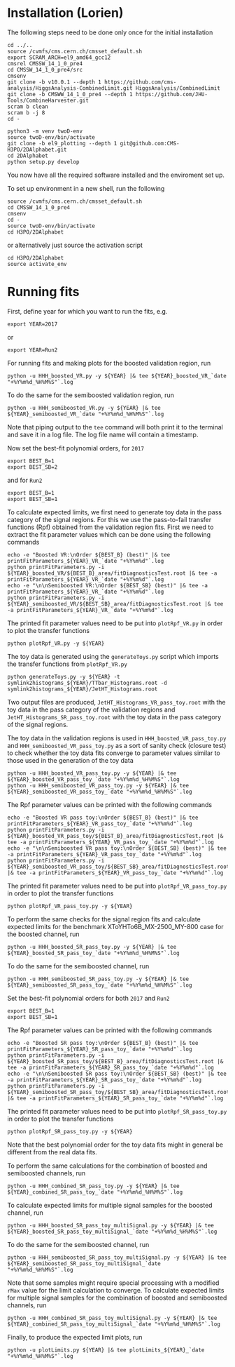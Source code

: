 # Installation (Lorien)

The following steps need to be done only once for the initial installation
```
cd ../..
source /cvmfs/cms.cern.ch/cmsset_default.sh
export SCRAM_ARCH=el9_amd64_gcc12
cmsrel CMSSW_14_1_0_pre4
cd CMSSW_14_1_0_pre4/src
cmsenv
git clone -b v10.0.1 --depth 1 https://github.com/cms-analysis/HiggsAnalysis-CombinedLimit.git HiggsAnalysis/CombinedLimit
git clone -b CMSWW_14_1_0_pre4 --depth 1 https://github.com/JHU-Tools/CombineHarvester.git
scram b clean
scram b -j 8
cd -

python3 -m venv twoD-env
source twoD-env/bin/activate
git clone -b el9_plotting --depth 1 git@github.com:CMS-H3PO/2DAlphabet.git
cd 2DAlphabet
python setup.py develop
```
You now have all the required software installed and the enviroment set up.

To set up environment in a new shell, run the following
```
source /cvmfs/cms.cern.ch/cmsset_default.sh
cd CMSSW_14_1_0_pre4
cmsenv
cd -
source twoD-env/bin/activate
cd H3PO/2DAlphabet
```
or alternatively just source the activation script
```
cd H3PO/2DAlphabet
source activate_env
```

# Running fits

First, define year for which you want to run the fits, e.g.
```
export YEAR=2017
```
or
```
export YEAR=Run2
```
For running fits and making plots for the boosted validation region, run
```
python -u HHH_boosted_VR.py -y ${YEAR} |& tee ${YEAR}_boosted_VR_`date "+%Y%m%d_%H%M%S"`.log
```
To do the same for the semiboosted validation region, run
```
python -u HHH_semiboosted_VR.py -y ${YEAR} |& tee ${YEAR}_semiboosted_VR_`date "+%Y%m%d_%H%M%S"`.log
```
Note that piping output to the `tee` command will both print it to the terminal and save it in a log file. The log file name will contain a timestamp.

Now set the best-fit polynomial orders, for `2017`
```
export BEST_B=1
export BEST_SB=2
```
and for `Run2`
```
export BEST_B=1
export BEST_SB=1
```
To calculate expected limits, we first need to generate toy data in the pass category of the signal regions. For this we use the pass-to-fail transfer functions (Rpf) obtained from the validation region fits. First we need to extract the fit parameter values which can be done using the following commands
```
echo -e "Boosted VR:\nOrder ${BEST_B} (best)" |& tee printFitParameters_${YEAR}_VR_`date "+%Y%m%d"`.log
python printFitParameters.py -i ${YEAR}_boosted_VR/${BEST_B}_area/fitDiagnosticsTest.root |& tee -a printFitParameters_${YEAR}_VR_`date "+%Y%m%d"`.log
echo -e "\n\nSemiboosted VR:\nOrder ${BEST_SB} (best)" |& tee -a printFitParameters_${YEAR}_VR_`date "+%Y%m%d"`.log
python printFitParameters.py -i ${YEAR}_semiboosted_VR/${BEST_SB}_area/fitDiagnosticsTest.root |& tee -a printFitParameters_${YEAR}_VR_`date "+%Y%m%d"`.log
```
The printed fit parameter values need to be put into `plotRpf_VR.py` in order to plot the transfer functions
```
python plotRpf_VR.py -y ${YEAR}
```
The toy data is generated using the `generateToys.py` script which imports the transfer functions from `plotRpf_VR.py`
```
python generateToys.py -y ${YEAR} -t symlink2histograms_${YEAR}/TTbar_Histograms.root -d symlink2histograms_${YEAR}/JetHT_Histograms.root
```
Two output files are produced, `JetHT_Histograms_VR_pass_toy.root` with the toy data in the pass category of the validation regions and `JetHT_Histograms_SR_pass_toy.root` with the toy data in the pass category of the signal regions.

The toy data in the validation regions is used in `HHH_boosted_VR_pass_toy.py` and `HHH_semiboosted_VR_pass_toy.py` as a sort of sanity check (closure test) to check whether the toy data fits converge to parameter values similar to those used in the generation of the toy data
```
python -u HHH_boosted_VR_pass_toy.py -y ${YEAR} |& tee ${YEAR}_boosted_VR_pass_toy_`date "+%Y%m%d_%H%M%S"`.log
python -u HHH_semiboosted_VR_pass_toy.py -y ${YEAR} |& tee ${YEAR}_semiboosted_VR_pass_toy_`date "+%Y%m%d_%H%M%S"`.log
```
The Rpf parameter values can be printed with the following commands
```
echo -e "Boosted VR pass toy:\nOrder ${BEST_B} (best)" |& tee printFitParameters_${YEAR}_VR_pass_toy_`date "+%Y%m%d"`.log
python printFitParameters.py -i ${YEAR}_boosted_VR_pass_toy/${BEST_B}_area/fitDiagnosticsTest.root |& tee -a printFitParameters_${YEAR}_VR_pass_toy_`date "+%Y%m%d"`.log
echo -e "\n\nSemiboosted VR pass toy:\nOrder ${BEST_SB} (best)" |& tee -a printFitParameters_${YEAR}_VR_pass_toy_`date "+%Y%m%d"`.log
python printFitParameters.py -i ${YEAR}_semiboosted_VR_pass_toy/${BEST_SB}_area/fitDiagnosticsTest.root |& tee -a printFitParameters_${YEAR}_VR_pass_toy_`date "+%Y%m%d"`.log
```
The printed fit parameter values need to be put into `plotRpf_VR_pass_toy.py` in order to plot the transfer functions
```
python plotRpf_VR_pass_toy.py -y ${YEAR}
```

To perform the same checks for the signal region fits and calculate expected limits for the benchmark XToYHTo6B_MX-2500_MY-800 case for the boosted channel, run
```
python -u HHH_boosted_SR_pass_toy.py -y ${YEAR} |& tee ${YEAR}_boosted_SR_pass_toy_`date "+%Y%m%d_%H%M%S"`.log
```
To do the same for the semiboosted channel, run
```
python -u HHH_semiboosted_SR_pass_toy.py -y ${YEAR} |& tee ${YEAR}_semiboosted_SR_pass_toy_`date "+%Y%m%d_%H%M%S"`.log
```
Set the best-fit polynomial orders for both `2017` and `Run2`
```
export BEST_B=1
export BEST_SB=1
```
The Rpf parameter values can be printed with the following commands
```
echo -e "Boosted SR pass toy:\nOrder ${BEST_B} (best)" |& tee printFitParameters_${YEAR}_SR_pass_toy_`date "+%Y%m%d"`.log
python printFitParameters.py -i ${YEAR}_boosted_SR_pass_toy/${BEST_B}_area/fitDiagnosticsTest.root |& tee -a printFitParameters_${YEAR}_SR_pass_toy_`date "+%Y%m%d"`.log
echo -e "\n\nSemiboosted SR pass toy:\nOrder ${BEST_SB} (best)" |& tee -a printFitParameters_${YEAR}_SR_pass_toy_`date "+%Y%m%d"`.log
python printFitParameters.py -i ${YEAR}_semiboosted_SR_pass_toy/${BEST_SB}_area/fitDiagnosticsTest.root |& tee -a printFitParameters_${YEAR}_SR_pass_toy_`date "+%Y%m%d"`.log
```
The printed fit parameter values need to be put into `plotRpf_SR_pass_toy.py` in order to plot the transfer functions
```
python plotRpf_SR_pass_toy.py -y ${YEAR}
```
Note that the best polynomial order for the toy data fits might in general be different from the real data fits.

To perform the same calculations for the combination of boosted and semiboosted channels, run
```
python -u HHH_combined_SR_pass_toy.py -y ${YEAR} |& tee ${YEAR}_combined_SR_pass_toy_`date "+%Y%m%d_%H%M%S"`.log
```
To calculate expected limits for multiple signal samples for the boosted channel, run
```
python -u HHH_boosted_SR_pass_toy_multiSignal.py -y ${YEAR} |& tee ${YEAR}_boosted_SR_pass_toy_multiSignal_`date "+%Y%m%d_%H%M%S"`.log
```
To do the same for the semiboosted channel, run
```
python -u HHH_semiboosted_SR_pass_toy_multiSignal.py -y ${YEAR} |& tee ${YEAR}_semiboosted_SR_pass_toy_multiSignal_`date "+%Y%m%d_%H%M%S"`.log
```
Note that some samples might require special processing with a modified `rMax` value for the limit calculation to converge. To calculate expected limits for multiple signal samples for the combination of boosted and semiboosted channels, run
```
python -u HHH_combined_SR_pass_toy_multiSignal.py -y ${YEAR} |& tee ${YEAR}_combined_SR_pass_toy_multiSignal_`date "+%Y%m%d_%H%M%S"`.log
```
Finally, to produce the expected limit plots, run
```
python -u plotLimits.py ${YEAR} |& tee plotLimits_${YEAR}_`date "+%Y%m%d_%H%M%S"`.log
```
